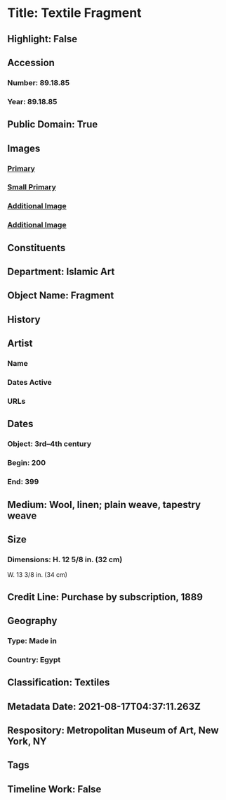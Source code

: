 # Title: Textile Fragment
## Highlight: False
## Accession
### Number: 89.18.85
### Year: 89.18.85
## Public Domain: True
## Images
### [Primary](https://images.metmuseum.org/CRDImages/is/original/DP-13974-001.jpg)
### [Small Primary](https://images.metmuseum.org/CRDImages/is/web-large/DP-13974-001.jpg)
### [Additional Image](https://images.metmuseum.org/CRDImages/is/original/74531.jpg)
### [Additional Image](https://images.metmuseum.org/CRDImages/is/original/DP-13974-002.jpg)
## Constituents
## Department: Islamic Art
## Object Name: Fragment
## History
## Artist
### Name
### Dates Active
### URLs
## Dates
### Object: 3rd–4th century
### Begin: 200
### End: 399
## Medium: Wool, linen; plain weave, tapestry weave
## Size
### Dimensions: H. 12 5/8 in. (32 cm)
W. 13 3/8 in. (34 cm)
## Credit Line: Purchase by subscription, 1889
## Geography
### Type: Made in
### Country: Egypt
## Classification: Textiles
## Metadata Date: 2021-08-17T04:37:11.263Z
## Respository: Metropolitan Museum of Art, New York, NY
## Tags
## Timeline Work: False